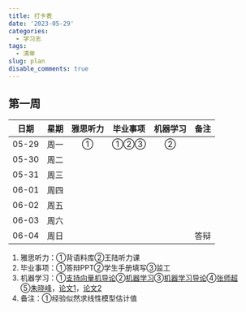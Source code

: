 ```yaml
---
title: 打卡表
date: '2023-05-29'
categories:
  - 学习志
tags:
  - 清单
slug: plan
disable_comments: true
---
```




## 第一周

|   日期  |星期 | 雅思听力 | 毕业事项 | 机器学习 | 备注 |
| :------: | :------: | :------: | :------: | :------: | :------: |
| 05-29 | 周一  | ① | ①②③ | ② |  |
| 05-30 | 周二 |  |  |  |  |
| 05-31 | 周三 |  |  |  |  |
| 06-01 | 周四 |  |  |  |  |
| 06-02 | 周五 |  |  |  |  |
| 06-03 | 周六 |  |  |  |  |
| 06-04 | 周日 |  |  |  |答辩 |


1. 雅思听力：①背语料库②王陆听力课
2. 毕业事项：①答辩PPT②学生手册填写③监工
3. 机器学习：①[支持向量机导论](/papers/QinRecom/支持向量机导论.pdf)②[机器学习](/papers/QinRecom/机器学习.pdf)③[机器学习导论](https://pan.baidu.com/s/18m7YJECFCvtaxidqjjqz_w?pwd=1234)④[张师超](http://www.globalauthorid.com/WebPortal/AuthorView?wd=GAID10125982&rc=37037A)   
⑤[朱晓峰](http://www.globalauthorid.com/WebPortal/AuthorView?wd=GAID10127811&rc=013F3E)，[论文1](/papers/QinRecom/HeXF-1.pdf)，[论文2](/papers/QinRecom/HeXF-2.pdf)
4. 备注：①经验似然求线性模型估计值
